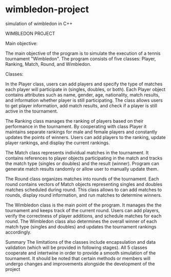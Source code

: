 # wimbledon-project
simulation of wimbledon in C++ 

  WIMBLEDON PROJECT
 
  Main objective:

The main objective of the program is to simulate the execution of a tennis tournament "Wimbledon".
The program consists of five classes: Player, Ranking, Match, Round, and Wimbledon.

  Classes:

  In the Player class, users can add players and specify the type of matches each player will
participate in (singles, doubles, or both). Each Player object contains attributes such as name, gender,
age, nationality, match results, and information whether player is still participating. The class allows
users to get player information, add match results, and check if a player is still active in the
tournament.

  The Ranking class manages the ranking of players based on their performance in the
tournament. By cooperating with class Player it maintains separate rankings for male and female
players and constantly updates the points of winners. Users can add players to the ranking, update
player rankings, and display the current rankings.

  The Match class represents individual matches in the tournament. It contains references to
player objects participating in the match and tracks the match type (singles or doubles) and the result
(winner). Program can generate match results randomly or allow user to manually update them.

  The Round class organizes matches into rounds of the tournament. Each round contains
vectors of Match objects representing singles and doubles matches scheduled during round. This
class allows to can add matches to rounds, display round information, and run matches to determine
winners.

  The Wimbledon class is the main point of the program. It manages the the tournament and
keeps track of the current round. Users can add players, verify the correctness of player additions, and
schedule matches for each round. The Wimbledon class also determines the overall winner of each
match type (singles and doubles) and updates the tournament rankings accordingly.

  Summary
The limitations of the classes include encapsulation and data validation (which will be provided in following
stages). All 5 classes cooperate and intertwine in order to provide a smooth simulation of the tournament.
It should be noted that certain methods or members will undergo changes and improvements alongside
the development of the project
